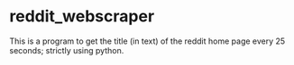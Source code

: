 # reddit_webscraper
This is a program to get the title (in text) of the reddit home page every 25 seconds;
strictly using python.
